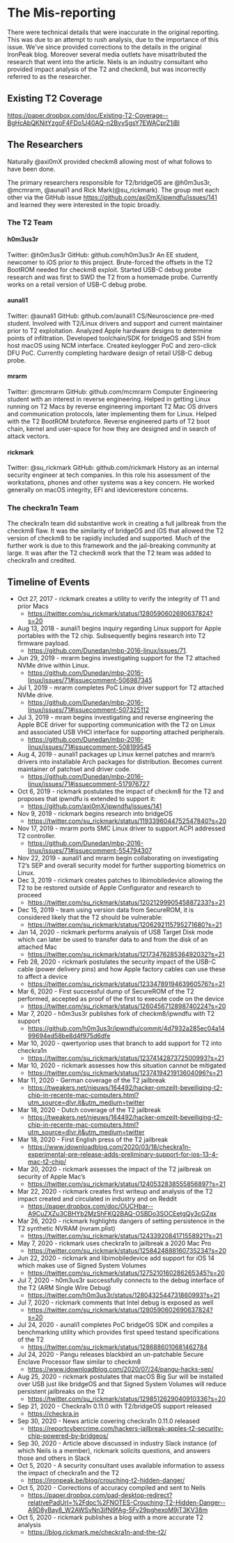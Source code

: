 # The Mis-reporting

There were technical details that were inaccurate in the original reporting.  This was due to an attempt
to rush analysis, due to the importance of this issue.  We've since provided corrections to the details
in the original IronPeak blog.  Moreover several media outlets have misattributed the research that went
into the article.  Niels is an industry consultant who provided  impact analysis of the T2 and checkm8, but
was incorrectly referred to as the researcher.

## Existing T2 Coverage

<https://paper.dropbox.com/doc/Existing-T2-Coverage--BgHcAbQKNitYzgoF4FDo1J40AQ-n2ByvSgsY7EWACprZ1jBI>

## The Researchers

Naturally @axi0mX provided checkm8 allowing most of what follows to have been done.

The primary researchers responsible for T2/bridgeOS are @h0m3us3r, @mcmrarm, @aunali1 and Rick Mark(@su_rickmark).
The group met each other via the GitHub issue <https://github.com/axi0mX/ipwndfu/issues/141> and learned they
were interested in the topic broadly.

### The T2 Team

#### h0m3us3r

Twitter: @h0m3us3r
GitHub: github.com/h0m3us3r
An EE student, newcomer to iOS prior to this project. Brute-forced the offsets in the T2 BootROM needed for
checkm8 exploit. Started USB-C debug probe research and was first to SWD the T2 from a homemade probe. Currently
works on a retail version of USB-C debug probe.

#### aunali1

Twitter: @aunali1
GitHub: github.com/aunali1
CS/Neuroscience pre-med student. Involved with T2/Linux drivers and support and current maintainer prior to T2
exploitation. Analyzed Apple hardware designs to determine points of infiltration. Developed toolchain/SDK for
bridgeOS and SSH from host macOS using NCM interface. Created keylogger PoC and zero-click DFU PoC. Currently
completing hardware design of retail USB-C debug probe.

#### mrarm

Twitter: @mcmrarm
GitHub: github.com/mcmrarm
Computer Engineering student with an interest in reverse engineering. Helped in getting Linux running on T2 Macs
by reverse engineering important T2 Mac OS drivers and communication protocols, later implementing them for Linux.
Helped with the T2 BootROM bruteforce. Reverse engineered parts of T2 boot chain, kernel and user-space for how
they are designed and in search of attack vectors.

#### rickmark

Twitter: @su_rickmark
GitHub: github.com/rickmark
History as an internal security engineer at tech companies.  In this role his assessment of the workstations,
phones and other systems was a key concern.  He worked generally on macOS integrity, EFI and idevicerestore concerns.

### The checkra1n Team

The checkra1n team did substantive work in creating a full jailbreak from the checkm8 flaw.  It was the similarity
of bridgeOS and iOS that allowed the T2 version of checkm8 to be rapidly included and supported.  Much of the
further work is due to this framework and the jail-breaking community at large.  It was after the T2 checkm8 work
that the T2 team was added to checkra1n and credited.

## Timeline of Events

* Oct 27, 2017 - rickmark creates a utility to verify the integrity of T1 and prior Macs
  * <https://twitter.com/su_rickmark/status/1280590602690637824?s=20>
* Aug 13, 2018 - aunali1 begins inquiry regarding Linux support for Apple portables with the T2 chip.
  Subsequently begins research into T2 firmware payload.
  * <https://github.com/Dunedan/mbp-2016-linux/issues/71>.
* Jun 29, 2019 - mrarm begins investigating support for the T2 attached NVMe drive within Linux.
  * <https://github.com/Dunedan/mbp-2016-linux/issues/71#issuecomment-506987345>
* Jul 1, 2019 - mrarm completes PoC Linux driver support for T2 attached NVMe drive.
  * <https://github.com/Dunedan/mbp-2016-linux/issues/71#issuecomment-507325112>
* Jul 3, 2019 - mram begins investigating and reverse engineering the Apple BCE driver for supporting communication
  with the T2 on Linux and associated USB VHCI interface for supporting attached peripherals.
  * <https://github.com/Dunedan/mbp-2016-linux/issues/71#issuecomment-508199545>
* Aug 4, 2019 - aunali1 packages up Linux kernel patches and mrarm’s drivers into installable Arch packages for
  distribution. Becomes current maintainer of patchset and driver code.
  * <https://github.com/Dunedan/mbp-2016-linux/issues/71#issuecomment-517976727>
* Oct 6, 2019 - rickmark postulates the impact of checkm8 for the T2 and proposes that ipwndfu is extended
  to support it:
  * <https://github.com/axi0mX/ipwndfu/issues/141>
* Nov 9, 2019 - rickmark begins research into bridgeOS
  * <https://twitter.com/su_rickmark/status/1193396044752547840?s=20>
* Nov 17, 2019 - mrarm ports SMC Linux driver to support ACPI addressed T2 controller.
  * <https://github.com/Dunedan/mbp-2016-linux/issues/71#issuecomment-554794307>
* Nov 22, 2019 - aunali1 and mrarm begin collaborating on investigating T2’s SEP and overall security model for
  further supporting biometrics on Linux.
* Dec 3, 2019 - rickmark creates patches to libimobiledevice allowing the T2 to be restored outside of Apple
  Configurator and research to proceed
  * <https://twitter.com/su_rickmark/status/1202129990545887233?s=21>
* Dec 15, 2019 - team using version data from SecureROM, it is considered likely that the T2 should be vulnerable:
  * <https://twitter.com/su_rickmark/status/1206292115795271680?s=21>
* Jan 14, 2020 - rickmark performs analysis of USB Target Disk mode which can later be used to transfer data to
  and from the disk of an attached Mac
  * <https://twitter.com/su_rickmark/status/1217347628536492032?s=21>
* Feb 28, 2020 - rickmark postulates the security impact of the USB-C cable (power delivery pins) and how Apple
  factory cables can use these to affect a device
  * <https://twitter.com/su_rickmark/status/1233478919463960576?s=21>
* Mar 6, 2020 - First successful dump of SecureROM of the T2 performed, accepted as proof of the first to execute
  code on the device
  * <https://twitter.com/su_rickmark/status/1260456712898740224?s=20>
* Mar 7, 2020 - h0m3us3r publishes fork of checkm8/ipwndfu with T2 support
  * <https://github.com/h0m3us3r/ipwndfu/commit/4d7932a285ec04a1499694ed58be8d4f975d6dfe>
* Mar 10, 2020 - qwertyoriop uses that branch to add support for T2 into checkra1n
  * <https://twitter.com/su_rickmark/status/1237414287372500993?s=21>
* Mar 10, 2020 - rickmark assesses how this situation cannot be mitigated
  * <https://twitter.com/su_rickmark/status/1237419421913604096?s=21>
* Mar 11, 2020 - German coverage of the T2 jailbreak
  * <https://tweakers.net/nieuws/164492/hacker-omzeilt-beveiliging-t2-chip-in-recente-mac-computers.html?utm_source=dlvr.it&utm_medium=twitter>
* Mar 18, 2020 - Dutch coverage of the T2 jailbreak
  * <https://tweakers.net/nieuws/164492/hacker-omzeilt-beveiliging-t2-chip-in-recente-mac-computers.html?utm_source=dlvr.it&utm_medium=twitter>
* Mar 18, 2020 - First English press of the T2 jailbreak
  * <https://www.idownloadblog.com/2020/03/18/checkra1n-experimental-pre-release-adds-preliminary-support-for-ios-13-4-mac-t2-chip/>
* Mar 20, 2020 - rickmark assesses the impact of the T2 jailbreak on security of Apple Mac’s
  * <https://twitter.com/su_rickmark/status/1240532838555856897?s=21>
* Mar 22, 2020 - rickmark creates first writeup and analysis of the T2 impact created and circulated in industry and on Reddit
  * <https://paper.dropbox.com/doc/OUCHbar--A9CuZXZu3CBHYb2MzShFKQ2BAQ-OSBDo3SOCEetgQy3cGZqx>
* Mar 26, 2020 - rickmark highlights dangers of setting persistence in the T2 synthetic NVRAM (nvram.plist)
  * <https://twitter.com/su_rickmark/status/1243392084171558921?s=21>
* May 7, 2020 - rickmark uses checkra1n to jailbreak a 2020 Mac Pro
  * <https://twitter.com/su_rickmark/status/1258424888160735234?s=20>
* Jun 22, 2020 - rickmark and libimobiledevice add support for iOS 14 which makes use of Signed System Volumes
  * <https://twitter.com/su_rickmark/status/1275210160286265345?s=20>
* Jul 7, 2020 - h0m3us3r successfully connects to the debug interface of the T2 (ARM Single Wire Debug)
  * <https://twitter.com/h0m3us3r/status/1280432544731860993?s=21>
* Jul 7, 2020 - rickmark comments that Intel debug is exposed as well
  * <https://twitter.com/su_rickmark/status/1280590602690637824?s=20>
* Jul 24, 2020 - aunali1 completes PoC bridgeOS SDK and compiles a benchmarking utility which provides first speed
  testand specifications of the T2
  * <https://twitter.com/su_rickmark/status/1286886010681462784>
* Jul 24, 2020 - Pangu releases blackbird an un-patchable Secure Enclave Processor flaw similar to checkm8
  * <https://www.idownloadblog.com/2020/07/24/pangu-hacks-sep/>
* Aug 25, 2020 - rickmark postulates that macOS Big Sur will be installed over USB just like bridgeOS and that
  Signed System Volumes will reduce persistent jailbreaks on the T2
  * <https://twitter.com/su_rickmark/status/1298512629040910336?s=20>
* Sep 21, 2020 - Checkra1n 0.11.0 with T2/bridgeOS support released
  * <https://checkra.in>
* Sep 30, 2020 - News article covering checkra1n 0.11.0 released
  * <https://reportcybercrime.com/hackers-jailbreak-apples-t2-security-chip-powered-by-bridgeos/>
* Sep 30, 2020 - Article above discussed in industry Slack instance (of which Neils is a member),
  rickmark solicits questions, and answers those and others in Slack
* Oct 5, 2020 - A security consultant uses available information to assess the impact
  of checkra1n and the T2
  * <https://ironpeak.be/blog/crouching-t2-hidden-danger/>
* Oct 5, 2020 - Corrections of accuracy compiled and sent to Neils
  * <https://paper.dropbox.com/pad-desktop-redirect?relativePadUrl=%2Fdoc%2FNOTES-Crouching-T2-Hidden-Danger--A9D8yBay8_W2AWSvNn3ifN9fAg-5Fv29pghexoM9jT3KV38m>
* Oct 5, 2020 - rickmark publishes a blog with a more accurate T2 analysis
  * <https://blog.rickmark.me/checkra1n-and-the-t2/>